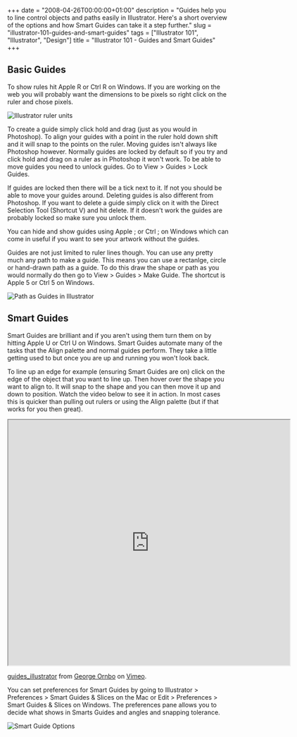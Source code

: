 +++
date = "2008-04-26T00:00:00+01:00"
description = "Guides help you to line control objects and paths easily in Illustrator. Here's a short overview of the options and how Smart Guides can take it a step further."
slug = "illustrator-101-guides-and-smart-guides"
tags = ["Illustrator 101", "Illustrator", "Design"]
title = "Illustrator 101 - Guides and Smart Guides"
+++

## Basic Guides

To show rules hit Apple R or Ctrl R on Windows. If you are working on the web
you will probably want the dimensions to be pixels so right click on the ruler
and chose pixels.

![Illustrator ruler units][1]

To create a guide simply click hold and drag (just as you would in Photoshop).
To align your guides with a point in the ruler hold down shift and it will snap
to the points on the ruler. Moving guides isn't always like Photoshop however.
Normally guides are locked by default so if you try and click hold and drag on a
ruler as in Photoshop it won't work. To be able to move guides you need to
unlock guides. Go to View > Guides > Lock Guides.

If guides are locked then there will be a tick next to it. If not you should be
able to move your guides around. Deleting guides is also different from
Photoshop. If you want to delete a guide simply click on it with the Direct
Selection Tool (Shortcut V) and hit delete. If it doesn't work the guides are
probably locked so make sure you unlock them.

You can hide and show guides using Apple ; or Ctrl ; on Windows which can come
in useful if you want to see your artwork without the guides.

Guides are not just limited to ruler lines though. You can use any pretty much
any path to make a guide. This means you can use a rectanlge, circle or
hand-drawn path as a guide. To do this draw the shape or path as you would
normally do then go to View > Guides > Make Guide. The shortcut is Apple 5 or
Ctrl 5 on Windows.

![Path as Guides in Illustrator][2]

## Smart Guides

Smart Guides are brilliant and if you aren't using them turn them on by hitting
Apple U or Ctrl U on Windows. Smart Guides automate many of the tasks that the
Align palette and normal guides perform. They take a little getting used to but
once you are up and running you won't look back.

To line up an edge for example (ensuring Smart Guides are on) click on the edge
of the object that you want to line up. Then hover over the shape you want to
align to. It will snap to the shape and you can then move it up and down to
position. Watch the video below to see it in action. In most cases this is
quicker than pulling out rulers or using the Align palette (but if that works
for you then great).

<iframe src="https://player.vimeo.com/video/184806522" width="640" height="557" allowfullscreen></iframe>

<a href="https://vimeo.com/184806522">guides_illustrator</a> from
<a href="https://vimeo.com/shapeshed">George Ornbo</a> on
<a href="https://vimeo.com">Vimeo</a>.

You can set preferences for Smart Guides by going to Illustrator > Preferences >
Smart Guides & Slices on the Mac or Edit > Preferences > Smart Guides & Slices
on Windows. The preferences pane allows you to decide what shows in Smarts
Guides and angles and snapping tolerance.

![Smart Guide Options][3]

[1]: /images/articles/illustrator_rulers.jpg
[2]: /images/articles/illustrator_paths_guides.jpg
[3]: /images/articles/smart_guide_options.jpg
